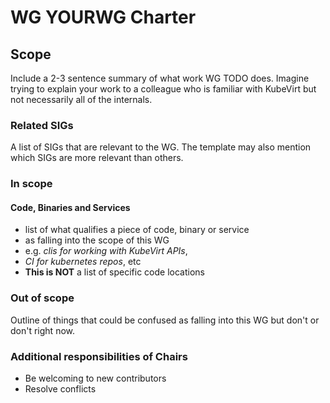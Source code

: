 # WG YOURWG Charter

## Scope

Include a 2-3 sentence summary of what work WG TODO does. Imagine trying to
explain your work to a colleague who is familiar with KubeVirt but not
necessarily all of the internals.

### Related SIGs

A list of SIGs that are relevant to the WG.
The template may also mention which SIGs are more relevant than others.

### In scope

#### Code, Binaries and Services

- list of what qualifies a piece of code, binary or service
- as falling into the scope of this WG
- e.g. *clis for working with KubeVirt APIs*, 
- *CI for kubernetes repos*, etc
- **This is NOT** a list of specific code locations

### Out of scope

Outline of things that could be confused as falling into this WG but don't or don't right now.

### Additional responsibilities of Chairs

- Be welcoming to new contributors
- Resolve conflicts
